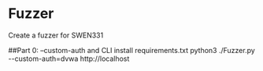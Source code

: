 # Fuzzer
Create a fuzzer for SWEN331

##Part 0: –custom-auth and CLI
install requirements.txt
python3 ./Fuzzer.py  --custom-auth=dvwa http://localhost